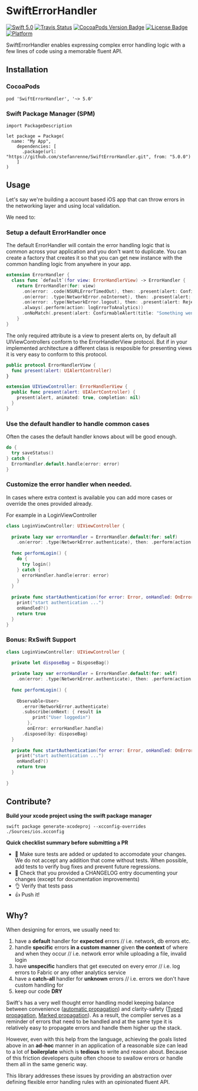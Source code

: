 # SwiftErrorHandler

[![Swift 5.0](https://img.shields.io/badge/swift-5.0-orange.svg?style=flat)](https://swift.org)
[![Travis Status](https://travis-ci.org/stefanrenne/SwiftErrorHandler.svg?branch=master)](https://travis-ci.org/stefanrenne/SwiftErrorHandler)
[![CocoaPods Version Badge](https://img.shields.io/cocoapods/v/SwiftErrorHandler.svg)](https://cocoapods.org/pods/SwiftErrorHandler)
[![License Badge](https://img.shields.io/cocoapods/l/SwiftErrorHandler.svg)](LICENSE)
[![Platform](https://img.shields.io/cocoapods/p/SwiftErrorHandler.svg?style=flat)](http://cocoapods.org/pods/SwiftErrorHandler)

SwiftErrorHandler enables expressing complex error handling logic with a few lines of code using a memorable fluent API.


## Installation

### CocoaPods

```
pod 'SwiftErrorHandler', '~> 5.0'
```

### Swift Package Manager (SPM)

```
import PackageDescription

let package = Package(
  name: "My App",
    dependencies: [
      .package(url: "https://github.com/stefanrenne/SwiftErrorHandler.git", from: "5.0.0")
    ]
)
```


## Usage

Let's say we're building a account based iOS app that can throw errors in the networking layer and using local validation.

We need to:

### Setup a default ErrorHandler once

The default ErrorHandler will contain the error handling logic that is common across your application and you don't want to duplicate. You can create a factory that creates it so that you can get new instance with the common handling logic from anywhere in your app.

```swift
extension ErrorHandler {
  class func `default`(for view: ErrorHandlerView) -> ErrorHandler {
    return ErrorHandler(for: view)
      .on(error: .code(NSURLErrorTimedOut), then: .present(alert: ConfirmableAlert(title: "Timeout occurred", confirmTitle: "Retry", confirmAction: { error in print("retry network call") })))
      .on(error: .type(NetworkError.noInternet), then: .present(alert: ConfirmableAlert(title: "Did you turn off the internet?", confirmTitle: "No")))
      .on(error: .type(NetworkError.logout), then: .present(alert: RejectableAlert(title: "Are you sure you want to logout?", confirmTitle: "Yes", rejectTitle: "No")))
      .always(.perform(action: logErrorToAnalytics))
      .onNoMatch(.present(alert: ConfirmableAlert(title: "Something went wrong", confirmTitle: "Ok")))
    }
}
```

The only required attribute is a view to present alerts on, by default all UIViewControllers conform to the ErrorHandlerView protocol. But if in your implemented architecture a different class is resposible for presenting views it is very easy to conform to this protocol.

```swift
public protocol ErrorHandlerView {
  func present(alert: UIAlertController)
}

extension UIViewController: ErrorHandlerView {
  public func present(alert: UIAlertController) {
    present(alert, animated: true, completion: nil)
  }
}

```



### Use the default handler to handle common cases

Often the cases the default handler knows about will be good enough.

```swift
do {
  try saveStatus()
} catch {
  ErrorHandler.default.handle(error: error)
}
```

### Customize the error handler when needed.

In cases where extra context is available you can add more cases or override the ones provided already.

For example in a LoginViewController

```swift
class LoginViewController: UIViewController {
    
  private lazy var errorHandler = ErrorHandler.default(for: self)
    .on(error: .type(NetworkError.authenticate), then: .perform(action: startAuthentication))
        
  func performLogin() {
    do {
      try login()
    } catch {
      errorHandler.handle(error: error)
    }
  }
    
  private func startAuthentication(for error: Error, onHandled: OnErrorHandled) -> Bool {
    print("start authentication ...")
    onHandled?()
    return true
  }      
}
```

### Bonus: RxSwift Support

```swift
class LoginViewController: UIViewController {

  private let disposeBag = DisposeBag()
    
  private lazy var errorHandler = ErrorHandler.default(for: self)
    .on(error: .type(NetworkError.authenticate), then: .perform(action: startAuthentication))
        
  func performLogin() {
    
    Observable<User>
      .error(NetworkError.authenticate)
      .subscribe(onNext: { result in
          print("User loggedin")
        },
        onError: errorHandler.handle)
      .disposed(by: disposeBag)
  }
    
  private func startAuthentication(for error: Error, onHandled: OnErrorHandled) -> Bool {
    print("start authentication ...")
    onHandled?()
    return true
  }   
        
}
```

## Contribute?

**Build your xcode project using the swift package manager**
 
```
swift package generate-xcodeproj --xcconfig-overrides ./Sources/ios.xcconfig
```


**Quick checklist summary before submitting a PR**

- 🔎 Make sure tests are added or updated to accomodate your changes. We do not accept any addition that come without tests. When possible, add tests to verify bug fixes and prevent future regressions.
- 📖 Check that you provided a CHANGELOG entry documenting your changes (except for documentation improvements)
- 👌 Verify that tests pass
- 👍 Push it!


## Why?

When designing for errors, we usually need to:

1. have a **default** handler for **expected** errors
// i.e. network, db errors etc.
2. handle **specific** errors **in a custom manner** given **the context**  of where and when they occur
// i.e. network error while uploading a file, invalid login
3. have **unspecific** handlers that get executed on every error
// i.e. log errors to Fabric or any other analytics service
4. have a **catch-all** handler for **unknown** errors
// i.e. errors we don't have custom handling for
5. keep our code **DRY**

Swift's has a very well thought error handling model keeping balance between convenience ([automatic propagation](https://github.com/apple/swift/blob/master/docs/ErrorHandlingRationale.rst#automatic-propagation)) and clarity-safety ([Typed propagation](https://github.com/apple/swift/blob/master/docs/ErrorHandlingRationale.rst#id3), [Marked propagation](https://github.com/apple/swift/blob/master/docs/ErrorHandlingRationale.rst#id4)). As a result, the compiler serves as a reminder of errors that need to be handled and at the same type it is relatively easy to propagate errors and handle them higher up the stack.

However, even with this help from the language, achieving the goals listed above in an **ad-hoc** manner in an application of a reasonable size can lead to a lot of **boilerplate** which is **tedious** to write and reason about. Because of this friction developers quite often choose to swallow errors or handle them all in the same generic way.

This library addresses these issues by providing an abstraction over defining flexible error handling rules with an opinionated fluent API.
